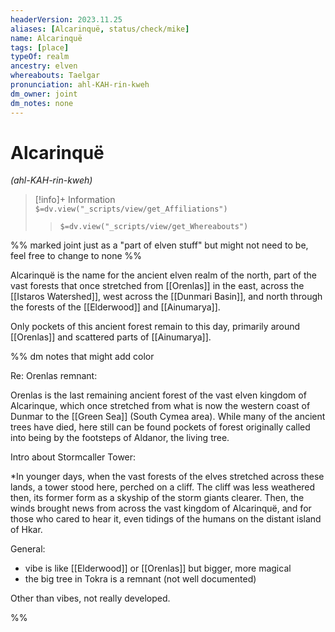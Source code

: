 ```yaml
---
headerVersion: 2023.11.25
aliases: [Alcarinquë, status/check/mike]
name: Alcarinquë
tags: [place]
typeOf: realm
ancestry: elven
whereabouts: Taelgar
pronunciation: ahl-KAH-rin-kweh
dm_owner: joint
dm_notes: none
---
```

# Alcarinquë
*(ahl-KAH-rin-kweh)*
>[!info]+ Information  
> `$=dv.view("_scripts/view/get_Affiliations")`  
>> `$=dv.view("_scripts/view/get_Whereabouts")`

%% marked joint just as a "part of elven stuff" but might not need to be, feel free to change to none %%

Alcarinquë is the name for the ancient elven realm of the north, part of the vast forests that once stretched from [[Orenlas]] in the east, across the [[Istaros Watershed]], west across the [[Dunmari Basin]], and north through the forests of the [[Elderwood]] and [[Ainumarya]]. 

Only pockets of this ancient forest remain to this day, primarily around [[Orenlas]] and scattered parts of [[Ainumarya]]. 

%% dm notes that might add color

Re: Orenlas remnant:

Orenlas is the last remaining ancient forest of the vast elven kingdom of Alcarinque, which once stretched from what is now the western coast of Dunmar to the [[Green Sea]] (South Cymea area). While many of the ancient trees have died, here still can be found pockets of forest originally called into being by the footsteps of Aldanor, the living tree. 

Intro about Stormcaller Tower:

*In younger days, when the vast forests of the elves stretched across these lands, a tower stood here, perched on a cliff. The cliff was less weathered then, its former form as a skyship of the storm giants clearer. Then, the winds brought news from across the vast kingdom of Alcarinquë, and for those who cared to hear it, even tidings of the humans on the distant island of Hkar. 

General:
- vibe is like [[Elderwood]] or [[Orenlas]] but bigger, more magical
- the big tree in Tokra is a remnant (not well documented)

Other than vibes, not really developed.

%%